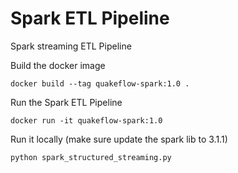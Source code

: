 # Spark ETL Pipeline

Spark streaming ETL Pipeline

Build the docker image

```
docker build --tag quakeflow-spark:1.0 .
```

Run the Spark ETL Pipeline

```
docker run -it quakeflow-spark:1.0
```

Run it locally (make sure update the spark lib to 3.1.1)
```
python spark_structured_streaming.py
```
